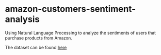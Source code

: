 # amazon-customers-sentiment-analysis

Using Natural Language Processing to analyze the sentiments of users that purchase products from Amazon.

The dataset can be found [here](https://drive.google.com/drive/folders/1EHYENl99dH4iJS0dtvgh_hJVA-0AdVzJ?usp=sharing)

